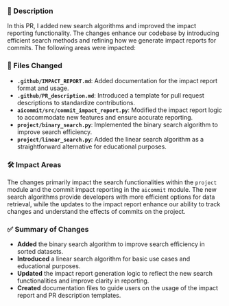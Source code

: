 ### 📝 Description
In this PR, I added new search algorithms and improved the impact reporting functionality. The changes enhance our codebase by introducing efficient search methods and refining how we generate impact reports for commits. The following areas were impacted:

### 📁 Files Changed
- **`.github/IMPACT_REPORT.md`**: Added documentation for the impact report format and usage.
- **`.github/PR_description.md`**: Introduced a template for pull request descriptions to standardize contributions.
- **`aicommit/src/commit_impact_report.py`**: Modified the impact report logic to accommodate new features and ensure accurate reporting.
- **`project/binary_search.py`**: Implemented the binary search algorithm to improve search efficiency.
- **`project/linear_search.py`**: Added the linear search algorithm as a straightforward alternative for educational purposes.

### 🛠️ Impact Areas
The changes primarily impact the search functionalities within the `project` module and the commit impact reporting in the `aicommit` module. The new search algorithms provide developers with more efficient options for data retrieval, while the updates to the impact report enhance our ability to track changes and understand the effects of commits on the project.

### ✅ Summary of Changes
- **Added** the binary search algorithm to improve search efficiency in sorted datasets.
- **Introduced** a linear search algorithm for basic use cases and educational purposes.
- **Updated** the impact report generation logic to reflect the new search functionalities and improve clarity in reporting. 
- **Created** documentation files to guide users on the usage of the impact report and PR description templates.